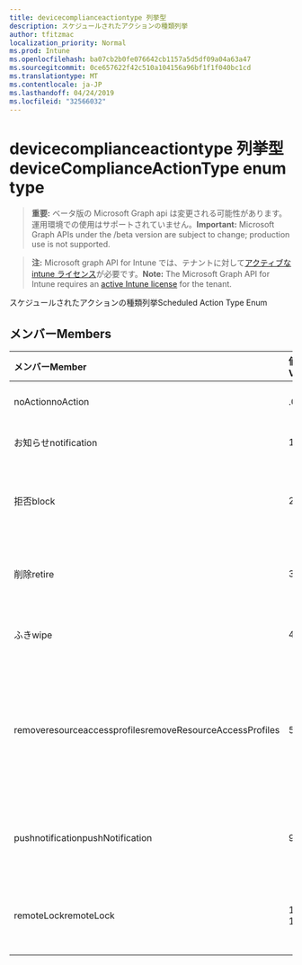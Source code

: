 ```yaml
---
title: devicecomplianceactiontype 列挙型
description: スケジュールされたアクションの種類列挙
author: tfitzmac
localization_priority: Normal
ms.prod: Intune
ms.openlocfilehash: ba07cb2b0fe076642cb1157a5d5df09a04a63a47
ms.sourcegitcommit: 0ce657622f42c510a104156a96bf1f1f040bc1cd
ms.translationtype: MT
ms.contentlocale: ja-JP
ms.lasthandoff: 04/24/2019
ms.locfileid: "32566032"
---
```

# <a name="devicecomplianceactiontype-enum-type"></a><span data-ttu-id="d5425-103">devicecomplianceactiontype 列挙型</span><span class="sxs-lookup"><span data-stu-id="d5425-103">deviceComplianceActionType enum type</span></span>

> <span data-ttu-id="d5425-104">**重要:** ベータ版の Microsoft Graph api は変更される可能性があります。運用環境での使用はサポートされていません。</span><span class="sxs-lookup"><span data-stu-id="d5425-104">**Important:** Microsoft Graph APIs under the /beta version are subject to change; production use is not supported.</span></span>

> <span data-ttu-id="d5425-105">**注:** Microsoft graph API for Intune では、テナントに対して[アクティブな intune ライセンス](https://go.microsoft.com/fwlink/?linkid=839381)が必要です。</span><span class="sxs-lookup"><span data-stu-id="d5425-105">**Note:** The Microsoft Graph API for Intune requires an [active Intune license](https://go.microsoft.com/fwlink/?linkid=839381) for the tenant.</span></span>

<span data-ttu-id="d5425-106">スケジュールされたアクションの種類列挙</span><span class="sxs-lookup"><span data-stu-id="d5425-106">Scheduled Action Type Enum</span></span>

## <a name="members"></a><span data-ttu-id="d5425-107">メンバー</span><span class="sxs-lookup"><span data-stu-id="d5425-107">Members</span></span>
|<span data-ttu-id="d5425-108">メンバー</span><span class="sxs-lookup"><span data-stu-id="d5425-108">Member</span></span>|<span data-ttu-id="d5425-109">値</span><span class="sxs-lookup"><span data-stu-id="d5425-109">Value</span></span>|<span data-ttu-id="d5425-110">説明</span><span class="sxs-lookup"><span data-stu-id="d5425-110">Description</span></span>|
|:---|:---|:---|
|<span data-ttu-id="d5425-111">noAction</span><span class="sxs-lookup"><span data-stu-id="d5425-111">noAction</span></span>|<span data-ttu-id="d5425-112">.0</span><span class="sxs-lookup"><span data-stu-id="d5425-112">0</span></span>|<span data-ttu-id="d5425-113">アクションなし</span><span class="sxs-lookup"><span data-stu-id="d5425-113">No Action</span></span>|
|<span data-ttu-id="d5425-114">お知らせ</span><span class="sxs-lookup"><span data-stu-id="d5425-114">notification</span></span>|<span data-ttu-id="d5425-115">1 </span><span class="sxs-lookup"><span data-stu-id="d5425-115">1</span></span>|<span data-ttu-id="d5425-116">通知の送信</span><span class="sxs-lookup"><span data-stu-id="d5425-116">Send Notification</span></span>|
|<span data-ttu-id="d5425-117">拒否</span><span class="sxs-lookup"><span data-stu-id="d5425-117">block</span></span>|<span data-ttu-id="d5425-118">2 </span><span class="sxs-lookup"><span data-stu-id="d5425-118">2</span></span>|<span data-ttu-id="d5425-119">AAD でデバイスをブロックする</span><span class="sxs-lookup"><span data-stu-id="d5425-119">Block the device in AAD</span></span>|
|<span data-ttu-id="d5425-120">削除</span><span class="sxs-lookup"><span data-stu-id="d5425-120">retire</span></span>|<span data-ttu-id="d5425-121">3 </span><span class="sxs-lookup"><span data-stu-id="d5425-121">3</span></span>|<span data-ttu-id="d5425-122">デバイスをインベントリから削除する</span><span class="sxs-lookup"><span data-stu-id="d5425-122">Retire the device</span></span>|
|<span data-ttu-id="d5425-123">ふき</span><span class="sxs-lookup"><span data-stu-id="d5425-123">wipe</span></span>|<span data-ttu-id="d5425-124">4 </span><span class="sxs-lookup"><span data-stu-id="d5425-124">4</span></span>|<span data-ttu-id="d5425-125">デバイスをワイプする</span><span class="sxs-lookup"><span data-stu-id="d5425-125">Wipe the device</span></span>|
|<span data-ttu-id="d5425-126">removeresourceaccessprofiles</span><span class="sxs-lookup"><span data-stu-id="d5425-126">removeResourceAccessProfiles</span></span>|<span data-ttu-id="d5425-127">5 </span><span class="sxs-lookup"><span data-stu-id="d5425-127">5</span></span>|<span data-ttu-id="d5425-128">デバイスからリソースアクセスプロファイルを削除する</span><span class="sxs-lookup"><span data-stu-id="d5425-128">Remove Resource Access Profiles from the device</span></span>|
|<span data-ttu-id="d5425-129">pushnotification</span><span class="sxs-lookup"><span data-stu-id="d5425-129">pushNotification</span></span>|<span data-ttu-id="d5425-130">9 </span><span class="sxs-lookup"><span data-stu-id="d5425-130">9</span></span>|<span data-ttu-id="d5425-131">デバイスへのプッシュ通知の送信</span><span class="sxs-lookup"><span data-stu-id="d5425-131">Send push notification to device</span></span>|
|<span data-ttu-id="d5425-132">remoteLock</span><span class="sxs-lookup"><span data-stu-id="d5425-132">remoteLock</span></span>|<span data-ttu-id="d5425-133">10  </span><span class="sxs-lookup"><span data-stu-id="d5425-133">10</span></span>|<span data-ttu-id="d5425-134">デバイスをリモートでロックする</span><span class="sxs-lookup"><span data-stu-id="d5425-134">Remotely lock the device</span></span>|





